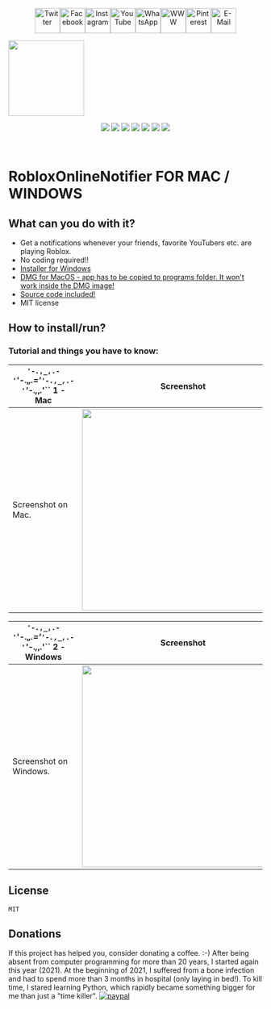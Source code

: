 <p align="center"><a href="https://twitter.com/Aprender_alemao"><img src="https://cdn.jsdelivr.net/gh/dmhendricks/signature-social-icons/icons/round-flat-filled/50px/twitter.png" alt="Twitter" title="Twitter" width="50"/></a><a href="https://www.facebook.com/estudaralemao/"><img src="https://cdn.jsdelivr.net/gh/dmhendricks/signature-social-icons/icons/round-flat-filled/50px/facebook.png" alt="Facebook" title="Facebook" width="50"/></a><a href="https://www.instagram.com/estudaralemao/"><img src="https://cdn.jsdelivr.net/gh/dmhendricks/signature-social-icons/icons/round-flat-filled/50px/instagram.png" alt="Instagram" title="Instagram" width="50"/></a><a href="https://www.youtube.com/c/wwwqueroestudaralemaocombr"><img src="https://cdn.jsdelivr.net/gh/dmhendricks/signature-social-icons/icons/round-flat-filled/50px/youtube.png" alt="YouTube" title="YouTube" width="50"/></a><a href="https://api.whatsapp.com/send?phone=5511989782756&text=I%20want%20to%20know%20..."><img src="https://cdn.jsdelivr.net/gh/dmhendricks/signature-social-icons/icons/round-flat-filled/50px/whatsapp.png" alt="WhatsApp" title="WhatsApp" width="50"/></a><a href="https://www.queroestudaralemao.com.br"><img src="https://cdn.jsdelivr.net/gh/dmhendricks/signature-social-icons/icons/round-flat-filled/50px/website.png" alt="WWW" title="WWW" width="50"/></a><a href="https://br.pinterest.com/chucrutehans/"><img src="https://cdn.jsdelivr.net/gh/dmhendricks/signature-social-icons/icons/round-flat-filled/50px/pinterest.png" alt="Pinterest" title="Pinterest" width="50"/></a><a href="mailto:aulasparticularesdealemaosp@gmail.com?subject=I%20want%20to%20know%20...%20"><img src="https://cdn.jsdelivr.net/gh/dmhendricks/signature-social-icons/icons/round-flat-filled/50px/mail.png" alt="E-Mail" title="E-Mail" width="50"/>
</a>

<a href="https://www.queroestudaralemao.com.br"><img src="mainicon.jpg" width="150" /></a></p>

<p align="center">
<a href=https://github.com/hansalemaos><img src="https://img.shields.io/badge/author-hansalemaos-black"/></a>
<a href=https://www.queroestudaralemao.com.br><img src="https://img.shields.io/badge/from-queroestudaralemao.com.br-darkgreen"/></a>
<a href=#><img src="https://img.shields.io/badge/for-macOs-black"/></a>
<a href=#><img src="https://img.shields.io/badge/for-Windows-darkgreen"/></a>
<a href=#><img src="https://img.shields.io/badge/with-installer-black"/></a>
<a href=https://codeload.github.com/liangjingkanji/DrakeTyporaTheme/zip/refs/heads/master><img src="https://img.shields.io/badge/Theme-Drake-darkgreen"/></a>
<a href=https://github.com/dmhendricks/signature-social-icons><img src="https://img.shields.io/badge/Social-Icons-black"/></a>
</p><br>


# RobloxOnlineNotifier FOR MAC / WINDOWS




## What can you do with it?

- Get a notifications whenever your friends, favorite YouTubers etc. are playing Roblox.
- No coding required!! 
- <a href="https://www.dropbox.com/s/ezkygyg72juz0qy/RobloxOnlineNotifier_setup.exe?dl=0">Installer for Windows</a>
- <a href="RobloxOnlineNotifier.dmg">DMG for MacOS - app has to be copied to programs folder. It won't work inside the DMG image! </a>
- <a href="src/main.py">Source code included!</a>
- MIT license

## How to install/run?

### Tutorial and things you have to know:


| ``'-.,_,.-'``'-.,_,.='``'-.,_,.-'``'-.,_,.'`` 1 - Mac | Screenshot |
| -------------------------------------------------------------- |- |
Screenshot on Mac.|<img src="001.png" width="400"/> |

| ``'-.,_,.-'``'-.,_,.='``'-.,_,.-'``'-.,_,.'`` 2 - Windows | Screenshot |
| -------------------------------------------------------------- |- |
Screenshot on Windows.|<img src="002.png" width="400"/> |


## License

```
MIT
```

## Donations 

If this project has helped you, consider donating a coffee. :-) After being absent from computer programming for more than 20 years, I started again this year (2021). At the beginning of 2021, I suffered from a bone infection and had to spend more than 3 months in hospital (only laying in bed!). To kill time, I stared learning Python, which rapidly became something bigger for me than just a "time killer".
[![paypal](https://www.paypalobjects.com/en_US/i/btn/btn_donateCC_LG.gif)](aulasparticularesdealemaosp@gmail.com)

